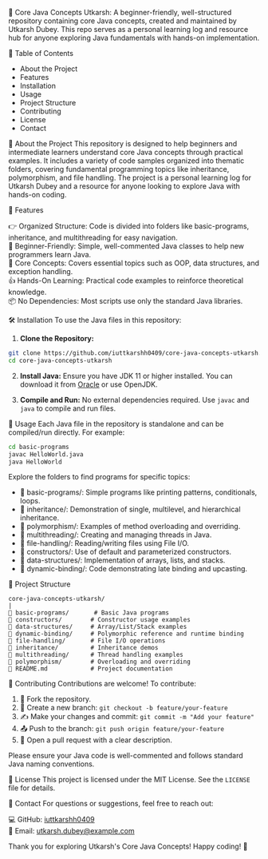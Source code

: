 🔧 Core Java Concepts Utkarsh:  A beginner-friendly, well-structured repository containing core Java concepts, created and maintained by Utkarsh Dubey. This repo serves as a personal learning log and resource hub for anyone exploring Java fundamentals with hands-on implementation.

📁 Table of Contents

- About the Project
- Features
- Installation
- Usage
- Project Structure
- Contributing
- License
- Contact

📖 About the Project This repository is designed to help beginners and intermediate learners understand core Java concepts through practical examples. It includes a variety of code samples organized into thematic folders, covering fundamental programming topics like inheritance, polymorphism, and file handling. The project is a personal learning log for Utkarsh Dubey and a resource for anyone looking to explore Java with hands-on coding.

🚀 Features

👉 Organized Structure: Code is divided into folders like basic-programs, inheritance, and multithreading for easy navigation.\
🌱 Beginner-Friendly: Simple, well-commented Java classes to help new programmers learn Java.\
🧠 Core Concepts: Covers essential topics such as OOP, data structures, and exception handling.\
👍 Hands-On Learning: Practical code examples to reinforce theoretical knowledge.\
📦 No Dependencies: Most scripts use only the standard Java libraries.

🛠️ Installation To use the Java files in this repository:

1. **Clone the Repository:**

```bash
git clone https://github.com/iuttkarshh0409/core-java-concepts-utkarsh.git
cd core-java-concepts-utkarsh
```

2. **Install Java:** Ensure you have JDK 11 or higher installed. You can download it from [Oracle](https://www.oracle.com/java/technologies/javase-downloads.html) or use OpenJDK.

3. **Compile and Run:** No external dependencies required. Use `javac` and `java` to compile and run files.

🔢 Usage Each Java file in the repository is standalone and can be compiled/run directly. For example:

```bash
cd basic-programs
javac HelloWorld.java
java HelloWorld
```

Explore the folders to find programs for specific topics:

- 📂 basic-programs/: Simple programs like printing patterns, conditionals, loops.
- 📂 inheritance/: Demonstration of single, multilevel, and hierarchical inheritance.
- 📂 polymorphism/: Examples of method overloading and overriding.
- 📂 multithreading/: Creating and managing threads in Java.
- 📂 file-handling/: Reading/writing files using File I/O.
- 📂 constructors/: Use of default and parameterized constructors.
- 📂 data-structures/: Implementation of arrays, lists, and stacks.
- 📂 dynamic-binding/: Code demonstrating late binding and upcasting.

📂 Project Structure

```
core-java-concepts-utkarsh/
|
📂 basic-programs/       # Basic Java programs
📂 constructors/        # Constructor usage examples
📂 data-structures/     # Array/List/Stack examples
📂 dynamic-binding/     # Polymorphic reference and runtime binding
📂 file-handling/       # File I/O operations
📂 inheritance/         # Inheritance demos
📂 multithreading/      # Thread handling examples
📂 polymorphism/        # Overloading and overriding
📅 README.md            # Project documentation
```

🤝 Contributing Contributions are welcome! To contribute:

1. 🤠 Fork the repository.
2. 🌳 Create a new branch: `git checkout -b feature/your-feature`
3. ✍️ Make your changes and commit: `git commit -m "Add your feature"`
4. 📤 Push to the branch: `git push origin feature/your-feature`
5. 📄 Open a pull request with a clear description.

Please ensure your Java code is well-commented and follows standard Java naming conventions.

📜 License This project is licensed under the MIT License. See the `LICENSE` file for details.

📨 Contact For questions or suggestions, feel free to reach out:

💻 GitHub: [iuttkarshh0409](https://github.com/iuttkarshh0409)\
📧 Email: [utkarsh.dubey@example.com](mailto\:dubeyutkarsh101@gmail.com)

Thank you for exploring Utkarsh's Core Java Concepts! Happy coding! 🎉

